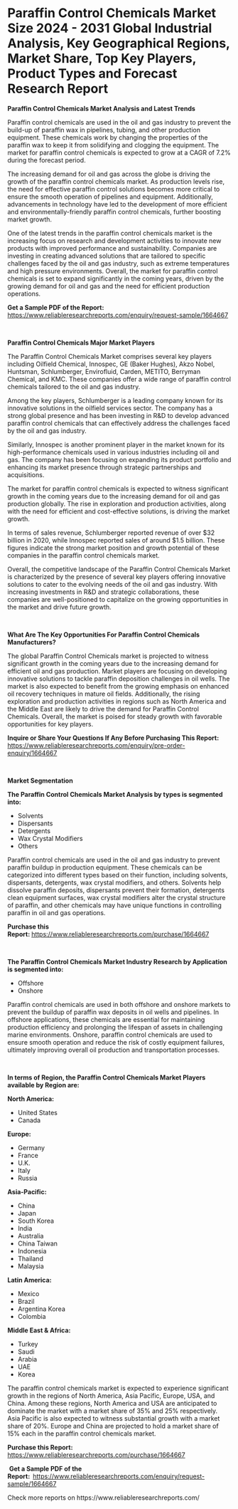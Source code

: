 <p><h1>Paraffin Control Chemicals Market Size 2024 - 2031 Global Industrial Analysis, Key Geographical Regions, Market Share, Top Key Players, Product Types and Forecast Research Report</h1></p><p><strong>Paraffin Control Chemicals Market Analysis and Latest Trends</strong></p>
<p><p>Paraffin control chemicals are used in the oil and gas industry to prevent the build-up of paraffin wax in pipelines, tubing, and other production equipment. These chemicals work by changing the properties of the paraffin wax to keep it from solidifying and clogging the equipment. The market for paraffin control chemicals is expected to grow at a CAGR of 7.2% during the forecast period.</p><p>The increasing demand for oil and gas across the globe is driving the growth of the paraffin control chemicals market. As production levels rise, the need for effective paraffin control solutions becomes more critical to ensure the smooth operation of pipelines and equipment. Additionally, advancements in technology have led to the development of more efficient and environmentally-friendly paraffin control chemicals, further boosting market growth.</p><p>One of the latest trends in the paraffin control chemicals market is the increasing focus on research and development activities to innovate new products with improved performance and sustainability. Companies are investing in creating advanced solutions that are tailored to specific challenges faced by the oil and gas industry, such as extreme temperatures and high pressure environments. Overall, the market for paraffin control chemicals is set to expand significantly in the coming years, driven by the growing demand for oil and gas and the need for efficient production operations.</p></p>
<p><strong>Get a Sample PDF of the Report:&nbsp;</strong> <a href="https://www.reliableresearchreports.com/enquiry/request-sample/1664667">https://www.reliableresearchreports.com/enquiry/request-sample/1664667</a></p>
<p>&nbsp;</p>
<p><strong>Paraffin Control Chemicals Major Market Players</strong></p>
<p><p>The Paraffin Control Chemicals Market comprises several key players including Oilfield Chemical, Innospec, GE (Baker Hughes), Akzo Nobel, Huntsman, Schlumberger, Envirofluid, Carden, METITO, Berryman Chemical, and KMC. These companies offer a wide range of paraffin control chemicals tailored to the oil and gas industry.</p><p>Among the key players, Schlumberger is a leading company known for its innovative solutions in the oilfield services sector. The company has a strong global presence and has been investing in R&D to develop advanced paraffin control chemicals that can effectively address the challenges faced by the oil and gas industry.</p><p>Similarly, Innospec is another prominent player in the market known for its high-performance chemicals used in various industries including oil and gas. The company has been focusing on expanding its product portfolio and enhancing its market presence through strategic partnerships and acquisitions.</p><p>The market for paraffin control chemicals is expected to witness significant growth in the coming years due to the increasing demand for oil and gas production globally. The rise in exploration and production activities, along with the need for efficient and cost-effective solutions, is driving the market growth.</p><p>In terms of sales revenue, Schlumberger reported revenue of over $32 billion in 2020, while Innospec reported sales of around $1.5 billion. These figures indicate the strong market position and growth potential of these companies in the paraffin control chemicals market.</p><p>Overall, the competitive landscape of the Paraffin Control Chemicals Market is characterized by the presence of several key players offering innovative solutions to cater to the evolving needs of the oil and gas industry. With increasing investments in R&D and strategic collaborations, these companies are well-positioned to capitalize on the growing opportunities in the market and drive future growth.</p></p>
<p>&nbsp;</p>
<p><strong>What Are The Key Opportunities For Paraffin Control Chemicals Manufacturers?</strong></p>
<p><p>The global Paraffin Control Chemicals market is projected to witness significant growth in the coming years due to the increasing demand for efficient oil and gas production. Market players are focusing on developing innovative solutions to tackle paraffin deposition challenges in oil wells. The market is also expected to benefit from the growing emphasis on enhanced oil recovery techniques in mature oil fields. Additionally, the rising exploration and production activities in regions such as North America and the Middle East are likely to drive the demand for Paraffin Control Chemicals. Overall, the market is poised for steady growth with favorable opportunities for key players.</p></p>
<p><strong>Inquire or Share Your Questions If Any Before Purchasing This Report:</strong> <a href="https://www.reliableresearchreports.com/enquiry/pre-order-enquiry/1664667">https://www.reliableresearchreports.com/enquiry/pre-order-enquiry/1664667</a></p>
<p>&nbsp;</p>
<p><strong>Market Segmentation</strong></p>
<p><strong>The Paraffin Control Chemicals Market Analysis by types is segmented into:</strong></p>
<p><ul><li>Solvents</li><li>Dispersants</li><li>Detergents</li><li>Wax Crystal Modifiers</li><li>Others</li></ul></p>
<p><p>Paraffin control chemicals are used in the oil and gas industry to prevent paraffin buildup in production equipment. These chemicals can be categorized into different types based on their function, including solvents, dispersants, detergents, wax crystal modifiers, and others. Solvents help dissolve paraffin deposits, dispersants prevent their formation, detergents clean equipment surfaces, wax crystal modifiers alter the crystal structure of paraffin, and other chemicals may have unique functions in controlling paraffin in oil and gas operations.</p></p>
<p><strong>Purchase this Report:&nbsp;</strong><a href="https://www.reliableresearchreports.com/purchase/1664667">https://www.reliableresearchreports.com/purchase/1664667</a></p>
<p>&nbsp;</p>
<p><strong>The Paraffin Control Chemicals Market Industry Research by Application is segmented into:</strong></p>
<p><ul><li>Offshore</li><li>Onshore</li></ul></p>
<p><p>Paraffin control chemicals are used in both offshore and onshore markets to prevent the buildup of paraffin wax deposits in oil wells and pipelines. In offshore applications, these chemicals are essential for maintaining production efficiency and prolonging the lifespan of assets in challenging marine environments. Onshore, paraffin control chemicals are used to ensure smooth operation and reduce the risk of costly equipment failures, ultimately improving overall oil production and transportation processes.</p></p>
<p>&nbsp;</p>
<p><strong>In terms of Region, the Paraffin Control Chemicals Market Players available by Region are:</strong></p>
<p>
    <p> <strong> North America: </strong>
        <ul>
            <li>United States</li>
            <li>Canada</li>
        </ul>
        </p> 
    <p> <strong> Europe: </strong>
        <ul>
            <li>Germany</li>
            <li>France</li>
            <li>U.K.</li>
            <li>Italy</li>
            <li>Russia</li>
        </ul>
        </p> 
    <p> <strong> Asia-Pacific: </strong>
        <ul>
            <li>China</li>
            <li>Japan</li>
            <li>South Korea</li>
            <li>India</li>
            <li>Australia</li>
            <li>China Taiwan</li>
            <li>Indonesia</li>
            <li>Thailand</li>
            <li>Malaysia</li>
        </ul>
        </p> 
    <p> <strong> Latin America: </strong>
        <ul>
            <li>Mexico</li>
            <li>Brazil</li>
            <li>Argentina Korea</li>
            <li>Colombia</li>
        </ul>
        </p> 
    <p> <strong> Middle East & Africa: </strong>
        <ul>
            <li>Turkey</li>
            <li>Saudi</li>
            <li>Arabia</li>
            <li>UAE</li>
            <li>Korea</li>
        </ul>
    </p>
    </p>
<p><p>The paraffin control chemicals market is expected to experience significant growth in the regions of North America, Asia Pacific, Europe, USA, and China. Among these regions, North America and USA are anticipated to dominate the market with a market share of 35% and 25% respectively. Asia Pacific is also expected to witness substantial growth with a market share of 20%. Europe and China are projected to hold a market share of 15% each in the paraffin control chemicals market.</p></p>
<p><strong>Purchase this Report: </strong><a href="https://www.reliableresearchreports.com/purchase/1664667">https://www.reliableresearchreports.com/purchase/1664667</a></p>
<p>&nbsp;<strong>Get a Sample PDF of the Report:&nbsp;&nbsp;</strong><a href="https://www.reliableresearchreports.com/enquiry/request-sample/1664667">https://www.reliableresearchreports.com/enquiry/request-sample/1664667</a></p>
<p><strong></strong></p>
<p>Check more reports on https://www.reliableresearchreports.com/</p>